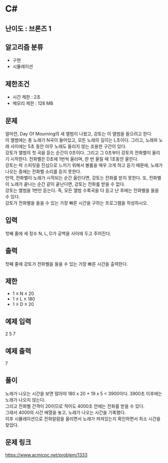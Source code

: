 # C#

## 난이도 : 브론즈 1

## 알고리즘 분류
  - 구현
  - 시뮬레이션

## 제한조건
  - 시간 제한 : 2초
  - 메모리 제한 : 128 MB

## 문제
얼마전, Day Of Mourning의 새 앨범이 나왔고, 강토는 이 앨범을 들으려고 한다.<br/>
이 앨범에는 총 노래가 N곡이 들어있고, 모든 노래의 길이는 L초이다. 그리고, 노래와 노래 사이에는 5초 동안 아무 노래도 들리지 않는 조용한 구간이 있다.<br/>
강토가 앨범의 첫 곡을 듣는 순간이 0초이다. 그리고 그 0초부터 강토의 전화벨이 울리기 시작한다. 전화벨은 D초에 1번씩 울리며, 한 번 울릴 때 1초동안 울린다.<br/>
강토는 락 스피릿을 진심으로 느끼기 위해서 볼륨을 매우 크게 하고 듣기 때문에, 노래가 나오는 중에는 전화벨 소리를 듣지 못한다.<br/>
만약, 전화벨이 노래가 시작되는 순간 울린다면, 강토는 전화를 받지 못한다. 또, 전화벨이 노래가 끝나는 순간 같이 끝난다면, 강토는 전화를 받을 수 없다.<br/>
강토는 앨범을 1번만 듣는다. 즉, 모든 앨범 수록곡을 다 듣고 난 후에는 전화벨을 들을 수 있다.<br/>
강토가 전화벨을 들을 수 있는 가장 빠른 시간을 구하는 프로그램을 작성하시오.<br/>


## 입력
첫째 줄에 세 정수 N, L, D가 공백을 사이에 두고 주어진다.<br/>


## 출력
첫째 줄에 강토가 전화벨을 들을 수 있는 가장 빠른 시간을 출력한다.<br/>


## 제한
  - 1 ≤ N ≤ 20
  - 1 ≤ L ≤ 180
  - 1 ≤ D ≤ 20


## 예제 입력
2 5 7<br/>


## 예제 출력
7<br/>


## 풀이
노래가 나오는 시간을 보면 많아야 180 x 20 + 19 x 5 < 3900이다. 3900초 이후에는 노래가 나오지 않는다.<br/>
그리고 전화벨 간격이 20이므로 적어도 4000초 안에는 전화를 받을 수 있다.<br/>
그래서 4000의 시간 배열을 놓고, 노래가 나오는 시간을 기록했다.<br/>
이후 시뮬레이션으로 전화알람을 울리면서 노래가 켜져있는지 확인하면서 최소 시간을 찾았다.<br/>


## 문제 링크
https://www.acmicpc.net/problem/1333